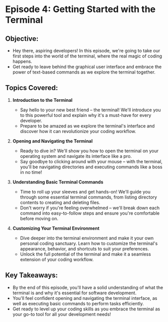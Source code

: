 # Episode 4: Getting Started with the Terminal

## Objective:
- Hey there, aspiring developers! In this episode, we're going to take our first steps into the world of the terminal, where the real magic of coding happens.
- Get ready to leave behind the graphical user interface and embrace the power of text-based commands as we explore the terminal together.

## Topics Covered:
1. **Introduction to the Terminal**
   - Say hello to your new best friend – the terminal! We'll introduce you to this powerful tool and explain why it's a must-have for every developer.
   - Prepare to be amazed as we explore the terminal's interface and discover how it can revolutionize your coding workflow.

2. **Opening and Navigating the Terminal**
   - Ready to dive in? We'll show you how to open the terminal on your operating system and navigate its interface like a pro.
   - Say goodbye to clicking around with your mouse – with the terminal, you'll be navigating directories and executing commands like a boss in no time!

3. **Understanding Basic Terminal Commands**
   - Time to roll up your sleeves and get hands-on! We'll guide you through some essential terminal commands, from listing directory contents to creating and deleting files.
   - Don't worry if you're feeling overwhelmed – we'll break down each command into easy-to-follow steps and ensure you're comfortable before moving on.

4. **Customizing Your Terminal Environment**
   - Dive deeper into the terminal environment and make it your own personal coding sanctuary. Learn how to customize the terminal's appearance, behavior, and shortcuts to suit your preferences.
   - Unlock the full potential of the terminal and make it a seamless extension of your coding workflow.

## Key Takeaways:
- By the end of this episode, you'll have a solid understanding of what the terminal is and why it's essential for software development.
- You'll feel confident opening and navigating the terminal interface, as well as executing basic commands to perform tasks efficiently.
- Get ready to level up your coding skills as you embrace the terminal as your go-to tool for all your development needs!
